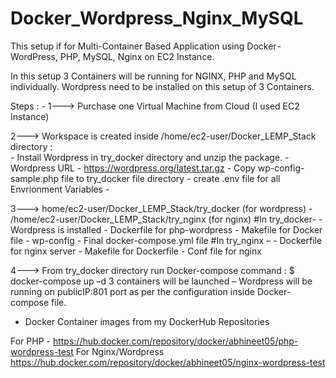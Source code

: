 # Docker_Wordpress_Nginx_MySQL
This setup if for Multi-Container Based Application using Docker - WordPress, PHP, MySQL, Nginx on EC2 Instance.

In this setup 3 Containers will be running for NGINX, PHP and MySQL individually. 
Wordpress need to be installed on this setup of 3 Containers. 

Steps : -
1---> Purchase one Virtual Machine from Cloud (I used EC2 Instance)

2---> Workspace is created inside /home/ec2-user/Docker_LEMP_Stack directory : 	
      - Install Wordpress in try_docker directory and unzip the package.
      - Wordpress URL - https://wordpress.org/latest.tar.gz
      - Copy wp-config-sample.php file to try_docker file directory
      - create .env file for all Envrionment Variables -
      
3---> home/ec2-user/Docker_LEMP_Stack/try_docker   (for wordpress)
      -	/home/ec2-user/Docker_LEMP_Stack/try_nginx      (for nginx)
      #In try_docker- 
      -	Wordpress is installed
      -	Dockerfile for php-wordpress
      - Makefile for Docker file
      -	wp-config 
      -	Final docker-compose.yml file
      #In try_nginx –
      -	Dockerfile for nginx server
      - Makefile for Dockerfile
      -	Conf file for nginx

4---> From try_docker directory run Docker-compose command :
      $ docker-compose up –d
      3 containers will be launched –
      Wordpress will be running on publicIP:801 port as per the configuration inside Docker-compose           file.
     
- Docker Container images from my DockerHub Repositories
  
For PHP - https://hub.docker.com/repository/docker/abhineet05/php-wordpress-test
For Nginx/Wordpress https://hub.docker.com/repository/docker/abhineet05/nginx-wordpress-test


